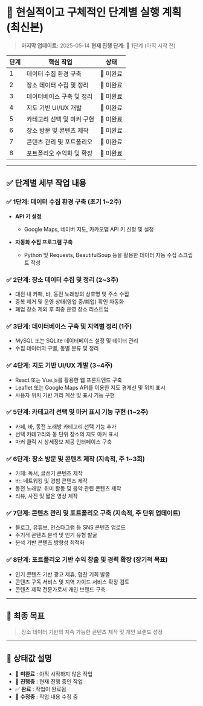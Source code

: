 # 📌 현실적이고 구체적인 단계별 실행 계획 (최신본)

> **마지막 업데이트:** 2025-05-14
> **현재 진행 단계:** 🔲 1단계 (아직 시작 전)

| 단계 | 핵심 작업                  | 상태     |
| ---- | -------------------------- | -------- |
| 1    | 데이터 수집 환경 구축      | 🔲 미완료 |
| 2    | 장소 데이터 수집 및 정리   | 🔲 미완료 |
| 3    | 데이터베이스 구축 및 정리  | 🔲 미완료 |
| 4    | 지도 기반 UI/UX 개발       | 🔲 미완료 |
| 5    | 카테고리 선택 및 마커 구현 | 🔲 미완료 |
| 6    | 장소 방문 및 콘텐츠 제작   | 🔲 미완료 |
| 7    | 콘텐츠 관리 및 포트폴리오  | 🔲 미완료 |
| 8    | 포트폴리오 수익화 및 확장  | 🔲 미완료 |

---

## ✅ **단계별 세부 작업 내용**

### ✅ 1단계: 데이터 수집 환경 구축 (초기 1~2주)

* **API 키 설정**

  * Google Maps, 네이버 지도, 카카오맵 API 키 신청 및 설정

* **자동화 수집 프로그램 구축**

  * Python 및 Requests, BeautifulSoup 등을 활용한 데이터 자동 수집 스크립트 작성

### ✅ 2단계: 장소 데이터 수집 및 정리 (2~3주)

* 대전 내 카페, 바, 동전 노래방의 상호명 및 주소 수집
* 중복 제거 및 운영 상태(영업 중/폐업) 확인 자동화
* 폐업 장소 제외 후 최종 운영 장소 리스트업

### ✅ 3단계: 데이터베이스 구축 및 지역별 정리 (1주)

* MySQL 또는 SQLite 데이터베이스 설정 및 데이터 관리
* 수집 데이터의 구별, 동별 분류 및 정리

### ✅ 4단계: 지도 기반 UI/UX 개발 (3~4주)

* React 또는 Vue.js를 활용한 웹 프론트엔드 구축
* Leaflet 또는 Google Maps API를 이용한 지도 경계선 및 위치 표시
* 사용자 위치 기반 거리 계산 및 표시 기능 구현

### ✅ 5단계: 카테고리 선택 및 마커 표시 기능 구현 (1~2주)

* 카페, 바, 동전 노래방 카테고리 선택 기능 추가
* 선택 카테고리와 동 단위 장소의 지도 마커 표시
* 마커 클릭 시 상세정보 제공 인터페이스 구축

### ✅ 6단계: 장소 방문 및 콘텐츠 제작 (지속적, 주 1~3회)

* 카페: 독서, 글쓰기 콘텐츠 제작
* 바: 네트워킹 및 경험 콘텐츠 제작
* 동전 노래방: 취미 활동 및 음악 관련 콘텐츠 제작
* 리뷰, 사진 및 짧은 영상 제작

### ✅ 7단계: 콘텐츠 관리 및 포트폴리오 구축 (지속적, 주 단위 업데이트)

* 블로그, 유튜브, 인스타그램 등 SNS 콘텐츠 업로드
* 주기적 콘텐츠 분석 및 인기 유형 발굴
* 분석 기반 콘텐츠 방향성 최적화

### ✅ 8단계: 포트폴리오 기반 수익 창출 및 경력 확장 (장기적 목표)

* 인기 콘텐츠 기반 광고 제휴, 협찬 기회 발굴
* 콘텐츠 구독 서비스 및 지역 가이드 서비스 확장 검토
* 콘텐츠 제작 전문가로서 개인 브랜드 구축

---

## 🥅 **최종 목표**

> 장소 데이터 기반의 지속 가능한 콘텐츠 제작 및 개인 브랜드 성장

---

## 🔖 **상태값 설명**

* 🔲 **미완료** : 아직 시작하지 않은 작업
* 🔶 **진행중** : 현재 진행 중인 작업
* ✅ **완료** : 작업이 완료됨
* 🔵 **수정중** : 작업 내용 수정 중
